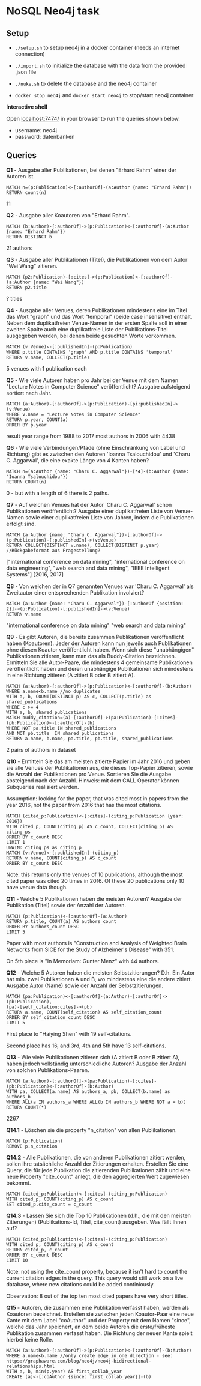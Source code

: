 # NoSQL Neo4j task

## Setup

- `./setup.sh` to setup neo4j in a docker container (needs an internet connection)

- `./import.sh` to initialize the database with the data from the provided .json file

- `./nuke.sh` to delete the database and the neo4j container
- `docker stop neo4j` and `docker start neo4j` to stop/start neo4j container

**Interactive shell**

Open [localhost:7474/](localhost:7474/) in your browser to run the queries shown below.

- username: neo4j
- password: datenbanken

## Queries

**Q1** \- Ausgabe aller Publikationen, bei denen "Erhard Rahm" einer der Autoren ist.

```cypher
MATCH n=(p:Publication)<-[:authorOf]-(a:Author {name: "Erhard Rahm"})
RETURN count(n)
```

11

**Q2** - Ausgabe aller Koautoren von "Erhard Rahm".

```cypher
MATCH (b:Author)-[:authorOf]->(p:Publication)<-[:authorOf]-(a:Author {name: "Erhard Rahm"})
RETURN DISTINCT b
```

21 authors

**Q3** - Ausgabe aller Publikationen (Titel), die Publikationen von dem Autor "Wei Wang" zitieren.

```cypher
MATCH (p2:Publication)-[:cites]->(p:Publication)<-[:authorOf]-(a:Author {name: "Wei Wang"})
RETURN p2.title
```

? titles

**Q4** - Ausgabe aller Venues, deren Publikationen mindestens eine im Titel das Wort "graph" und das Wort "temporal" (beide case insensitive) enthält. Neben dem duplikatfreien Venue-Namen in der ersten Spalte soll in einer zweiten Spalte auch eine duplikatfreie Liste der Publikations-Titel  ausgegeben werden, bei denen beide gesuchten Worte vorkommen.

```cypher
MATCH (v:Venue)<-[:publishedIn]-(p:Publication)
WHERE p.title CONTAINS 'graph' AND p.title CONTAINS 'temporal'
RETURN v.name, COLLECT(p.title)
```

5 venues with 1 publication each

**Q5** - Wie viele Autoren haben pro Jahr bei der Venue mit dem Namen "Lecture Notes in Computer Science" veröffentlicht? Ausgabe aufsteigend sortiert nach Jahr.

```cypher
MATCH (a:Author)-[:authorOf]->(p:Publication)-[pi:publishedIn]->(v:Venue) 
WHERE v.name = "Lecture Notes in Computer Science" 
RETURN p.year, COUNT(a) 
ORDER BY p.year
```

result year range from 1988 to 2017
most authors in 2006 with 4438

**Q6** - Wie viele Verbindungen/Pfade (ohne Einschränkung von Label und Richtung) gibt es zwischen den Autoren 'Ioanna Tsalouchidou' und 'Charu C. Aggarwal', die eine exakte Länge von 4 Kanten haben?

```cypher
MATCH n=(a:Author {name: "Charu C. Aggarwal"})-[*4]-(b:Author {name: "Ioanna Tsalouchidou"})
RETURN COUNT(n)
```

0 - but with a length of 6 there is 2 paths.

**Q7** - Auf welchen Venues hat der Autor 'Charu C.  Aggarwal' schon Publikationen veröffentlicht? Ausgabe einer  duplikatfreien Liste von Venue-Namen sowie einer duplikatfreien Liste  von Jahren, indem die Publikationen erfolgt sind.

```cypher
MATCH (a:Author {name: "Charu C. Aggarwal"})-[:authorOf]->(p:Publication)-[:publishedIn]->(v:Venue)
RETURN COLLECT(DISTINCT v.name), COLLECT(DISTINCT p.year) //Rückgabeformat aus Fragestellung?
```

["international conference on data mining", "international conference on data engineering", "web search and data mining", "IEEE Intelligent Systems"]
[2016, 2017]

**Q8** - Von welchen der in Q7 genannten Venues war 'Charu C. Aggarwal' als Zweitautor einer entsprechenden Publikation involviert?

```cypher
MATCH (a:Author {name: "Charu C. Aggarwal"})-[:authorOf {position: 2}]->(p:Publication)-[:publishedIn]->(v:Venue)
RETURN v.name
```

"international conference on data mining"
"web search and data mining"

**Q9** - Es gibt Autoren, die bereits zusammen Publikationen veröffentlicht  haben (Koautoren). Jeder der Autoren kann nun jeweils auch Publikationen ohne diesen Koautor veröffentlicht haben. Wenn sich diese  "unabhängigen" Publikationen zitieren, kann man das als Buddy-Citation  bezeichnen. Ermitteln Sie alle Autor-Paare, die mindestens 4 gemeinsame Publikationen veröffentlicht haben und deren unabhängige Publikationen sich mindestens in eine Richtung zitieren (A zitiert B oder B zitiert A).

```cypher
MATCH (a:Author)-[:authorOf]->(p:Publication)<-[:authorOf]-(b:Author)
WHERE a.name<b.name //no duplicates
WITH a, b, COUNT(DISTINCT p) AS c, COLLECT(p.title) as shared_publications
WHERE c >= 4
WITH a, b, shared_publications
MATCH buddy_citation=(a)-[:authorOf]->(pa:Publication)-[:cites]-(pb:Publication)<-[:authorOf]-(b)
WHERE NOT pa.title IN shared_publications
AND NOT pb.title  IN shared_publications
RETURN a.name, b.name, pa.title, pb.title, shared_publications
```

2 pairs of authors in dataset

**Q10** - Ermitteln Sie das am meisten zitierte Papier im Jahr 2016 und geben  sie alle Venues der Publikationen aus, die dieses Top-Papier zitieren,  sowie die Anzahl der Publikationen pro Venue. Sortieren Sie die Ausgabe  absteigend nach der Anzahl. Hinweis: mit dem CALL Operator können  Subqueries realisiert werden. 

Assumption: looking for the paper, that was cited most in papers from the year 2016, not the paper from 2016 that has the most citations.

```cypher
MATCH (cited_p:Publication)<-[:cites]-(citing_p:Publication {year: 2016})
WITH cited_p, COUNT(citing_p) AS c_count, COLLECT(citing_p) AS citing_ps
ORDER BY c_count DESC
LIMIT 1
UNWIND citing_ps as citing_p
MATCH (v:Venue)<-[:publishedIn]-(citing_p)
RETURN v.name, COUNT(citing_p) AS c_count
ORDER BY c_count DESC
```

Note: this returns only the venues of 10 publications, although the most cited paper was cited 20 times in 2016. Of these 20 publications only 10 have venue data though.

**Q11** - Welche 5 Publikationen haben die meisten Autoren? Ausgabe der Publikation (Titel) sowie der Anzahl der Autoren.

```cypher
MATCH (p:Publication)<-[:authorOf]-(a:Author)
RETURN p.title, COUNT(a) AS authors_count
ORDER BY authors_count DESC
LIMIT 5
```

Paper with most authors is "Construction and Analysis of Weighted Brain Networks from SICE for the Study of Alzheimer's Disease" with 351.

On 5th place is "In Memoriam: Gunter Menz" with 44 authors.

**Q12** - Welche 5 Autoren haben die meisten  Selbstzitierungen? D.h. Ein Autor hat min. zwei Publikationen A und B,  wo mindestens eine die andere zitiert. Ausgabe Autor (Name) sowie der  Anzahl der Selbstzitierungen.

```cypher
MATCH (pa:Publication)<-[:authorOf]-(a:Author)-[:authorOf]->(pb:Publication),
(pa)-[self_citation:cites]->(pb)
RETURN a.name, COUNT(self_citation) AS self_citation_count
ORDER BY self_citation_count DESC
LIMIT 5
```

First place to "Haiying Shen" with 19 self-citations.

Second place has 16, and 3rd, 4th and 5th have 13 self-citations.

**Q13** - Wie viele Publikationen zitieren sich (A  zitiert B oder B zitiert A), haben jedoch vollständig unterschiedliche  Autoren? Ausgabe der Anzahl von solchen Publikations-Paaren.

```cypher
MATCH (a:Author)-[:authorOf]->(pa:Publication)-[:cites]-(pb:Publication)<-[:authorOf]-(b:Author)
WITH pa, COLLECT(a.name) AS authors_a, pb, COLLECT(b.name) as authors_b
WHERE ALL(a IN authors_a WHERE ALL(b IN authors_b WHERE NOT a = b))
RETURN COUNT(*)
```

2267

**Q14.1** - Löschen sie die property "n_citation" von allen Publikationen.

```cypher
MATCH (p:Publication)
REMOVE p.n_citation
```

**Q14.2** - Alle Publikationen, die von anderen  Publikationen zitiert werden, sollen ihre tatsächliche Anzahl der  Zitierungen erhalten. Erstellen Sie eine Query, die für jede Publikation die zitierenden Publikationen zählt und eine neue Property "cite_count" anlegt, die den aggregierten Wert zugewiesen bekommt.

```cypher
MATCH (cited_p:Publication)<-[:cites]-(citing_p:Publication)
WITH cited_p, COUNT(citing_p) AS c_count
SET cited_p.cite_count = c_count
```

**Q14.3** - Lassen Sie sich die Top 10 Publikationen  (d.h., die mit den meisten Zitierungen) (Publikations-Id, Titel,  cite_count) ausgeben. Was fällt Ihnen auf?

```cypher
MATCH (cited_p:Publication)<-[:cites]-(citing_p:Publication)
WITH cited_p, COUNT(citing_p) AS c_count
RETURN cited_p, c_count
ORDER BY c_count DESC
LIMIT 10
```

Note:  not using the cite_count property, because it isn't hard to count the current citation edges in the query. This query would still work on a live database, where new citations could be added continiously.

Observation: 8 out of the top ten most cited papers have very short titles.

**Q15** - Autoren, die zusammen eine Publikation  verfasst haben, werden als Koautoren bezeichnet. Erstellen sie zwischen  jeden Koautor-Paar eine neue Kante mit dem Label "coAuthor" und der  Property mit dem Namen "since", welche das Jahr speichert, an dem beide  Autoren die erste/früheste Publikation zusammen verfasst haben. Die  Richtung der neuen Kante spielt hierbei keine Rolle. 

```cypher
MATCH (a:Author)-[:authorOf]->(p:Publication)<-[:authorOf]-(b:Author)
WHERE a.name<b.name //only create edge in one direction - see: https://graphaware.com/blog/neo4j/neo4j-bidirectional-relationships.html
WITH a, b, min(p.year) AS first_collab_year
CREATE (a)<-[:coAuthor {since: first_collab_year}]-(b)
```


